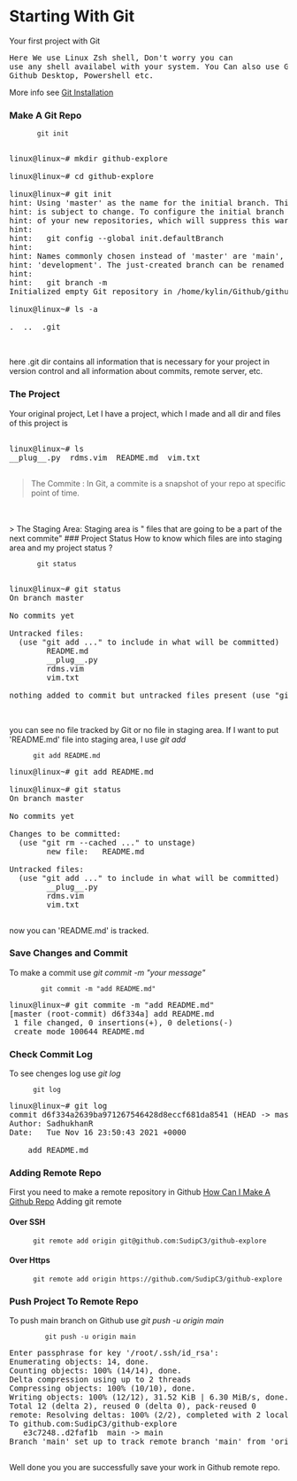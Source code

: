 # Starting With Git
Your first project with Git
<pre>
Here We use Linux Zsh shell, Don't worry you can 
use any shell availabel with your system. You Can also use Github CLI,
Github Desktop, Powershell etc.
</pre>
More info see [Git Installation](install.md)
### Make A Git Repo


           git init 

<pre>

linux@linux~# mkdir github-explore

linux@linux~# cd github-explore

linux@linux~# git init
hint: Using 'master' as the name for the initial branch. This default branch name
hint: is subject to change. To configure the initial branch name to use in all
hint: of your new repositories, which will suppress this warning, call:
hint: 
hint:   git config --global init.defaultBranch <name>
hint: 
hint: Names commonly chosen instead of 'master' are 'main', 'trunk' and
hint: 'development'. The just-created branch can be renamed via this command:
hint: 
hint:   git branch -m <name>
Initialized empty Git repository in /home/kylin/Github/github-explore/.git/

linux@linux~# ls -a

.  ..  .git


</pre>
 here .git dir contains all information that is necessary for your project
in version control and all information about commits, remote server, etc.


### The Project
Your original project, Let I have a project, which I made and all dir and 
files of this project is

<pre>

linux@linux~# ls
__plug__.py  rdms.vim  README.md  vim.txt

</pre>
> The Commite : In Git, a commite is a snapshot of your repo at specific
point of time.
<br>
<br>
> The Staging Area: Staging area is " files that are going to be a part of the next commite"
### Project Status
How to know which files are into staging area and my project status ?

     
 
           git status


<pre>

linux@linux~# git status
On branch master

No commits yet

Untracked files:
  (use "git add <file>..." to include in what will be committed)
        README.md
        __plug__.py
        rdms.vim
        vim.txt

nothing added to commit but untracked files present (use "git add" to track)


</pre>
you can see no file tracked by Git or no file in staging area.
If I want to put 'README.md' file into staging area, I use *git add <filename>*



          git add README.md


<pre>
linux@linux~# git add README.md

linux@linux~# git status
On branch master

No commits yet

Changes to be committed:
  (use "git rm --cached <file>..." to unstage)
        new file:   README.md

Untracked files:
  (use "git add <file>..." to include in what will be committed)
        __plug__.py
        rdms.vim
        vim.txt

</pre>
now you can 'README.md' is tracked.

### Save Changes and Commit
To make a commit use *git commit -m "your message"*



            git commit -m "add README.md"

<pre>
linux@linux~# git commite -m "add README.md"
[master (root-commit) d6f334a] add README.md
 1 file changed, 0 insertions(+), 0 deletions(-)
 create mode 100644 README.md
</pre>

### Check Commit Log
To see chenges log use *git log*



          git log



<pre>
linux@linux~# git log
commit d6f334a2639ba971267546428d8eccf681da8541 (HEAD -> master)
Author: SadhukhanR <r*****************@gmail.com>
Date:   Tue Nov 16 23:50:43 2021 +0000

    add README.md
</pre>
### Adding Remote Repo
First you need to make a remote repository in Github
[How Can I Make A Github Repo](Github/make_github_repo.md)
Adding git remote
#### Over SSH

          git remote add origin git@github.com:SudipC3/github-explore 

#### Over Https


          git remote add origin https://github.com/SudipC3/github-explore



### Push Project To Remote Repo
To push main branch on Github use *git push -u origin main*


             git push -u origin main

<pre>
Enter passphrase for key '/root/.ssh/id_rsa': 
Enumerating objects: 14, done.
Counting objects: 100% (14/14), done.
Delta compression using up to 2 threads
Compressing objects: 100% (10/10), done.
Writing objects: 100% (12/12), 31.52 KiB | 6.30 MiB/s, done.
Total 12 (delta 2), reused 0 (delta 0), pack-reused 0
remote: Resolving deltas: 100% (2/2), completed with 2 local objects.
To github.com:SudipC3/github-explore
   e3c7248..d2faf1b  main -> main
Branch 'main' set up to track remote branch 'main' from 'origin'.

</pre>
Well done you  you are successfully save your work in Github remote repo.

